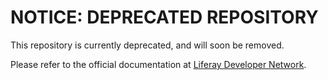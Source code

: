 # NOTICE: DEPRECATED REPOSITORY

This repository is currently deprecated, and will soon be removed.

Please refer to the official documentation at
[Liferay Developer Network](https://dev.liferay.com/).
